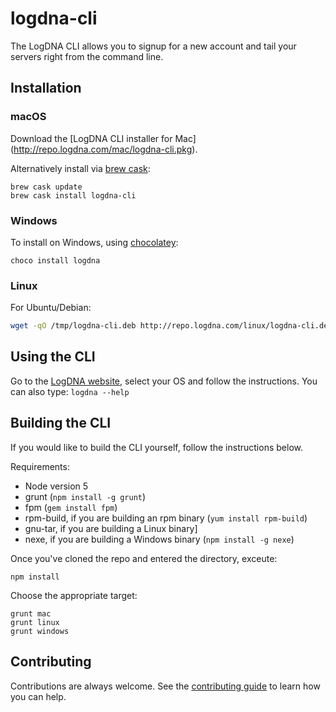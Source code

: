# logdna-cli

The LogDNA CLI allows you to signup for a new account and tail your servers right from the command line.

## Installation

### macOS

Download the [LogDNA CLI installer for Mac] (http://repo.logdna.com/mac/logdna-cli.pkg).  

Alternatively install via [brew cask](https://caskroom.github.io/):
```
brew cask update
brew cask install logdna-cli
```

### Windows

To install on Windows, using [chocolatey](https://chocolatey.org):

```
choco install logdna
```

### Linux

For Ubuntu/Debian:

```bash
wget -qO /tmp/logdna-cli.deb http://repo.logdna.com/linux/logdna-cli.deb && sudo dpkg -i /tmp/logdna-cli.deb
```

## Using the CLI

Go to the [LogDNA website](https://logdna.com), select your OS and follow the instructions.
You can also type: `logdna --help`

## Building the CLI

If you would like to build the CLI yourself, follow the instructions below.

Requirements:
* Node version 5
* grunt (```npm install -g grunt```)
* fpm (```gem install fpm```)
* rpm-build, if you are building an rpm binary (```yum install rpm-build```)
* gnu-tar, if you are building a Linux binary]
* nexe, if you are building a Windows binary (```npm install -g nexe```)

Once you've cloned the repo and entered the directory, exceute:
```
npm install
```
Choose the appropriate target:
```
grunt mac
grunt linux
grunt windows
```

## Contributing

Contributions are always welcome. See the [contributing guide](./CONTRIBUTING.md) to learn how you can help.
